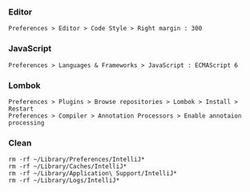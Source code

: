 ### Editor
```
Preferences > Editor > Code Style > Right margin : 300
```

### JavaScript
```
Preferences > Languages & Frameworks > JavaScript : ECMAScript 6
```

### Lombok
```
Preferences > Plugins > Browse repositories > Lombok > Install > Restart
Preferences > Compiler > Annotation Processors > Enable annotaion processing
```

### Clean
```
rm -rf ~/Library/Preferences/IntelliJ*
rm -rf ~/Library/Caches/IntelliJ*
rm -rf ~/Library/Application\ Support/IntelliJ*
rm -rf ~/Library/Logs/IntelliJ*
```
